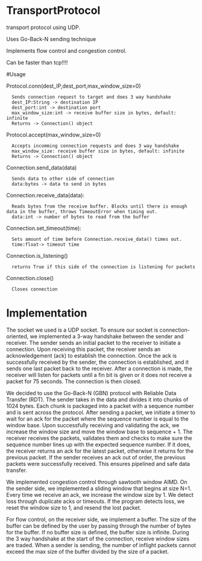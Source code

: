 # TransportProtocol
transport protocol using UDP.

Uses Go-Back-N sending technique

Implements flow control and congestion control.

Can be faster than tcp!!!!

#Usage

Protocol.conn(dest_IP,dest_port,max_window_size=0)

      Sends connection request to target and does 3 way handshake
      dest_IP:String -> destination IP
      dest_port:int -> destination port
      max_window_size:int -> receive buffer size in bytes, default: infinite
      Returns -> Connection() object

Protocol.accept(max_window_size=0)

      Accepts incomming connection requests and does 3 way handshake
      max_window_size: receive buffer size in bytes, default: infinite
      Returns -> Connection() object    
      
Connection.send_data(data)

      Sends data to other side of connection
      data:bytes -> data to send in bytes
      
Connection.receive_data(data):

      Reads bytes from the receive buffer. Blocks until there is enough data in the buffer, throws TimeoutError when timing out.
      data:int -> number of bytes to read from the buffer

Connection.set_timeout(time):

      Sets amount of time before Connection.receive_data() times out.
      time:float-> timeout time

Connection.is_listening()

      returns True if this side of the connection is listening for packets

Connection.close()

      Closes connection

# Implementation
The socket we used is a UDP socket. To ensure our socket is connection-oriented, we implemented a 3-way handshake between the sender and receiver. The sender sends an initial packet to the receiver to initiate a connection. Upon receiving this packet, the receiver sends an acknowledgement (ack) to establish the connection. Once the ack is successfully received by the sender, the connection is established, and it sends one last packet back to the receiver. After a connection is made, the receiver will listen for packets until a fin bit is given or it does not receive a packet for 75 seconds. The connection is then closed.

We decided to use the Go-Back-N (GBN) protocol with Reliable Data Transfer (RDT). The sender takes in the data and divides it into chunks of 1024 bytes. Each chunk is packaged into a packet with a sequence number and is sent across the protocol. After sending a packet, we initiate a timer to wait for an ack for the packet where the sequence number is equal to the window base. Upon successfully receiving and validating the ack, we increase the window size and move the window base to sequence + 1. The receiver receives the packets, validates them and checks to make sure the sequence number lines up with the expected sequence number. If it does, the receiver returns an ack for the latest packet, otherwise it returns for the previous packet. If the sender receives an ack out of order, the previous packets were successfully received. This ensures pipelined and safe data transfer.
 
We implemented congestion control through sawtooth window AIMD. On the sender side, we implemented a sliding window that begins at size N=1. Every time we receive an ack, we increase the window size by 1. We detect loss through duplicate acks or timeouts. If the program detects loss, we reset the window size to 1, and resend the lost packet. 

For flow control, on the receiver side, we implement a buffer. The size of the buffer can be defined by the user by passing through the number of bytes for the buffer. If no buffer size is defined, the buffer size is infinite. During the 3 way handshake at the start of the connection, receive window sizes are traded. When a sender is sending, the number of inflight packets cannot exceed the max size of the buffer divided by the size of a packet.


      
